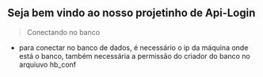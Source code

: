 ## Seja bem vindo ao nosso projetinho de Api-Login
> Conectando no banco
- para conectar no banco de dados, é necessário o ip da máquina onde está o banco,
    também necessária a permissão do criador do banco no arquiuvo hb_conf